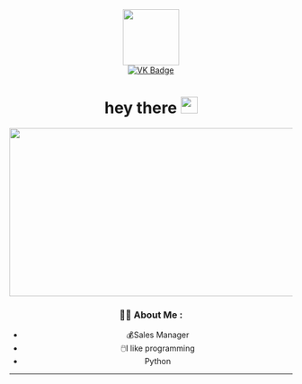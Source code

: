 <div id="header" align="center">
  <img src="https://media.giphy.com/media/v1.Y2lkPTc5MGI3NjExMDc2MzlhMjEwMTNjZDUyMzYwOTk1NjQ2MmJiNzc4ZGUxMjQzOGNiOCZlcD12MV9pbnRlcm5hbF9naWZzX2dpZklkJmN0PXM/M9gbBd9nbDrOTu1Mqx/giphy.gif" width="100"/> 
  <div id="badges">
  <a href="https://vk.com/michael.vysotsky">
    <img src="https://img.shields.io/badge/VK-blue?style=for-the-badge&logo=VK&logoColor=white" alt="VK Badge"/>
  </a>
<div id="header" align="center">
<h1>
  hey there
  <img src="https://media.giphy.com/media/hvRJCLFzcasrR4ia7z/giphy.gif" width="30px"/>
</h1>
<img src="https://komarev.com/ghpvc/?username=YellowEM&style=flat-square&color=blue" alt=""/>
</div>
<div align="center">
  <img src="https://media.giphy.com/media/dWesBcTLavkZuG35MI/giphy.gif" width="600" height="300"/>
</div>

    
### :man_technologist: About Me :
- :moneybag:Sales Manager
- :computer_mouse:I like programming
-  Python



  
---


    
